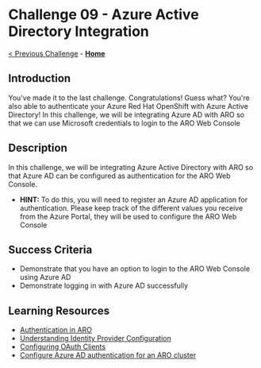# Challenge 09 - Azure Active Directory Integration

[< Previous Challenge](./Challenge-08.md) - **[Home](../README.md)**

## Introduction
You've made it to the last challenge. Congratulations! Guess what? You're also able to authenticate your Azure Red Hat OpenShift with Azure Active Directory! In this challenge, we will be integrating Azure AD with ARO so that we can use Microsoft credentials to login to the ARO Web Console

## Description
In this challenge, we will be integrating Azure Active Directory with ARO so that Azure AD can be configured as authentication for the ARO Web Console. 
- **HINT:** To do this, you will need to register an Azure AD application for authentication. Please keep track of the different values you receive from the Azure Portal, they will be used to configure the ARO Web Console

## Success Criteria
- Demonstrate that you have an option to login to the ARO Web Console using Azure AD
- Demonstrate logging in with Azure AD successfully

## Learning Resources
- [Authentication in ARO](https://docs.openshift.com/container-platform/4.11/authentication/index.html)
- [Understanding Identity Provider Configuration](https://docs.openshift.com/container-platform/4.11/authentication/understanding-identity-provider.html)
- [Configuring OAuth Clients](https://docs.openshift.com/container-platform/4.11/authentication/configuring-oauth-clients.html)
- [Configure Azure AD authentication for an ARO cluster](https://learn.microsoft.com/en-us/azure/openshift/configure-azure-ad-ui)